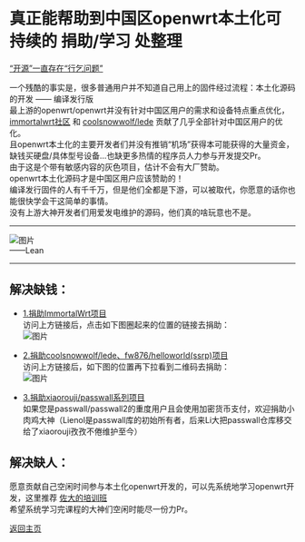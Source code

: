 # 真正能帮助到中国区openwrt本土化可持续的 捐助/学习 处整理               

[“开源”一直存在“行乞问题”](https://weibo.com/ttarticle/p/show?id=2309404761731334537337)         

一个残酷的事实是，很多普通用户并不知道自己用上的固件经过流程：本土化源码的开发 —— 编译发行版              
最上游的openwrt/openwrt并没有针对中国区用户的需求和设备特点重点优化，[immortalwrt社区](https://github.com/immortalwrt) 和 [coolsnowwolf/lede](https://github.com/coolsnowwolf/lede) 贡献了几乎全部针对中国区用户的优化。            
且openwrt本土化的主要开发者们并没有推销“机场”获得本可能获得的大量资金，缺钱买硬盘/具体型号设备...也缺更多热情的程序员人力参与开发提交Pr。            
由于这是个带有敏感内容的灰色项目，估计不会有大厂赞助。                   
openwrt本土化源码才是中国区用户应该赞助的！          
编译发行固件的人有千千万，但是他们全都是下游，可以被取代，你愿意的话你也能很快学会干这简单的事情。             
没有上游大神开发者们用爱发电维护的源码，他们真的啥玩意也不是。              

------------------------------------------------------               
![图片](https://user-images.githubusercontent.com/73426989/165127284-c6fe7278-f320-40ae-9df0-44986714128c.png)           
——Lean             

------------------------------------------------------      

## 解决缺钱： 

* [1.捐助ImmortalWrt项目](https://github.com/1715173329)                                   
访问上方链接后，点击如下图圈起来的位置的链接去捐助：         
![图片](https://user-images.githubusercontent.com/73426989/165130064-f21e2cfa-e855-4f00-919a-168326a25049.png)      

* [2.捐助coolsnowwolf/lede、fw876/helloworld(ssrp)项目](https://github.com/coolsnowwolf/lede#%E6%8D%90%E8%B4%88)               
访问上方链接后，如下图的位置再下拉看到二维码去捐助：                 
![图片](https://user-images.githubusercontent.com/73426989/165131442-420c7ed1-b453-4b05-87f5-8313640d56eb.png)                         

* [3.捐助xiaorouji/passwall系列项目](https://github.com/xiaorouji)       
如果您是passwall/passwall2的重度用户且会使用加密货币支付，欢迎捐助小肉鸡大神（Lienol是passwall库的初始所有者，后来Li大把passwall仓库移交给了xiaorouji孜孜不倦维护至今） 

## 解决缺人：             

愿意贡献自己空闲时间参与本土化openwrt开发的，可以先系统地学习openwrt开发，这里推荐 [佐大的培训班](https://forgotfun.org/2018/04/openwrt-training-2018.html)    
希望系统学习完课程的大神们空闲时能尽一份力Pr。                


[返回主页](../README.md)     
